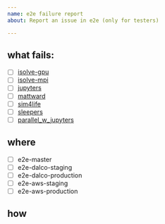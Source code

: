 ```yaml
---
name: e2e failure report
about: Report an issue in e2e (only for testers)

---
```


## what fails:
  - [ ] [isolve-gpu]
  - [ ] [isolve-mpi]
  - [ ] [jupyters]
  - [ ] [mattward]
  - [ ] [sim4life]
  - [ ] [sleepers]
  - [ ] [parallel_w_jupyters]

## where
  - [ ] e2e-master
  - [ ] e2e-dalco-staging
  - [ ] e2e-dalco-production
  - [ ] e2e-aws-staging
  - [ ] e2e-aws-production

## how

<!--describe details here -->





<!--Keep references at the bottom -->
[isolve-gpu]:(https://github.com/ITISFoundation/osparc-simcore/blob/master/tests/e2e/tutorials/isolve-gpu.js)
[isolve-mpi]:(https://github.com/ITISFoundation/osparc-simcore/blob/master/tests/e2e/tutorials/isolve-mpi.js)
[jupyters]:(https://github.com/ITISFoundation/osparc-simcore/blob/master/tests/e2e/tutorials/jupyters.js)
[mattward]:(https://github.com/ITISFoundation/osparc-simcore/blob/master/tests/e2e/tutorials/mattward.js)
[sim4life]:(https://github.com/ITISFoundation/osparc-simcore/blob/master/tests/e2e/tutorials/sim4life.js)
[sleepers]:(https://github.com/ITISFoundation/osparc-simcore/blob/master/tests/e2e/tutorials/sleepers.js)
[parallel_w_jupyters]:(https://github.com/ITISFoundation/osparc-simcore/blob/master/tests/e2e/tutorials/jupyters.js)
